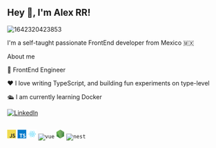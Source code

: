 
<!---
<img src="https://64.media.tumblr.com/005e37a86478a9c92da7d4d3d7464b40/2bd29f0062317531-b1/s400x600/c7edc142895bc810339223dfddf2aa57ced0c32b.gif" width="100%"/>
-->

## Hey 👋, I'm Alex RR!

![1642320423853](https://user-images.githubusercontent.com/48784001/203785020-2b4826c1-7ddb-4de8-b65b-ebf6e04c5290.jpeg)


I'm a self-taught passionate FrontEnd developer from Mexico 🇲🇽

About me

💼 FrontEnd Engineer

❤️ I love writing TypeScript, and building fun experiments on type-level

🛳️ I am currently learning Docker


[![Linkedln](https://img.shields.io/badge/LinkedIn-0077B5?style=flat-square&logo=linkedin&logoColor=white)](https://www.linkedin.com/in/alexdevrr/)


<br>
<code><img height="20" alt="javascript" src="https://raw.githubusercontent.com/github/explore/80688e429a7d4ef2fca1e82350fe8e3517d3494d/topics/javascript/javascript.png"></code>
<code><img height="20" alt="typescript" src="https://raw.githubusercontent.com/github/explore/80688e429a7d4ef2fca1e82350fe8e3517d3494d/topics/typescript/typescript.png"></code>
<code><img height="20" alt="react" src="https://raw.githubusercontent.com/github/explore/80688e429a7d4ef2fca1e82350fe8e3517d3494d/topics/react/react.png"></code>
<code><img height="17" alt="vue" src="https://upload.wikimedia.org/wikipedia/commons/9/95/Vue.js_Logo_2.svg"></code>
<code><img height="20" alt="nodejs" src="https://raw.githubusercontent.com/github/explore/80688e429a7d4ef2fca1e82350fe8e3517d3494d/topics/nodejs/nodejs.png"></code>
<code><img height="20" alt="nest" src="https://docs.nestjs.com/assets/logo-small.svg"></code>
<br>
